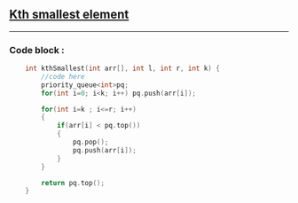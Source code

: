 ## [Kth smallest element](https://www.geeksforgeeks.org/problems/kth-smallest-element5635/1)

---

### Code block :

```cpp
    int kthSmallest(int arr[], int l, int r, int k) {
        //code here
        priority_queue<int>pq;
        for(int i=0; i<k; i++) pq.push(arr[i]);

        for(int i=k ; i<=r; i++)
        {
            if(arr[i] < pq.top())
            {
                pq.pop();
                pq.push(arr[i]);
            }
        }

        return pq.top();
    }

```
